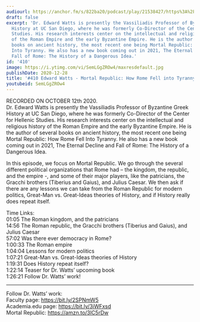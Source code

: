 ```yaml
---
audiourl: https://anchor.fm/s/822ba20/podcast/play/21538427/https%3A%2F%2Fd3ctxlq1ktw2nl.cloudfront.net%2Fstaging%2F2020-9-23%2F979b3725-4cdd-4815-fd26-9bfa0c6f3a86.m4a
draft: false
excerpt: 'Dr. Edward Watts is presently the Vassiliadis Professor of Byzantine Greek
  History at UC San Diego, where he was formerly Co-Director of the Center for Hellenic
  Studies. His research interests center on the intellectual and religious history
  of the Roman Empire and the early Byzantine Empire. He is the author of several
  books on ancient history, the most recent one being Mortal Republic: How Rome Fell
  Into Tyranny. He also has a new book coming out in 2021, The Eternal Decline and
  Fall of Rome: The History of a Dangerous Idea.'
id: '410'
image: https://i.ytimg.com/vi/SemLGgZROw4/maxresdefault.jpg
publishDate: 2020-12-28
title: '#410 Edward Watts - Mortal Republic: How Rome Fell into Tyranny'
youtubeid: SemLGgZROw4
---
```

<div class="timelinks">

RECORDED ON OCTOBER 12th 2020.  
Dr. Edward Watts is presently the Vassiliadis Professor of Byzantine Greek History at UC San Diego, where he was formerly Co-Director of the Center for Hellenic Studies. His research interests center on the intellectual and religious history of the Roman Empire and the early Byzantine Empire. He is the author of several books on ancient history, the most recent one being Mortal Republic: How Rome Fell Into Tyranny. He also has a new book coming out in 2021, The Eternal Decline and Fall of Rome: The History of a Dangerous Idea.

In this episode, we focus on Mortal Republic. We go through the several different political organizations that Rome had – the kingdom, the republic, and the empire -, and some of their major players, like the patricians, the Gracchi brothers (Tiberius and Gaius), and Julius Caesar. We then ask if there are any lessons we can take from the Roman Republic for modern politics, Great-Man vs. Great-Ideas theories of History, and if History really does repeat itself.

Time Links:  
<time>01:05</time> The Roman kingdom, and the patricians  
<time>14:56</time> The Roman republic, the Gracchi brothers (Tiberius and Gaius), and Julius Caesar  
<time>57:02</time> Was there ever democracy in Rome?  
<time>1:00:33</time> The Roman empire  
<time>1:04:04</time> Lessons for modern politics  
<time>1:07:21</time> Great-Man vs. Great-Ideas theories of History  
<time>1:19:31</time> Does History repeat itself?  
<time>1:22:14</time> Teaser for Dr. Watts’ upcoming book  
<time>1:26:21</time> Follow Dr. Watts’ work!

---

Follow Dr. Watts’ work:  
Faculty page: https://bit.ly/2SPNmW5  
Academia.edu page: https://bit.ly/3iWFxsd  
Mortal Republic: https://amzn.to/3lC5rDw
</div>

